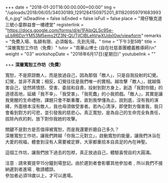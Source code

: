 +++
date = "2018-01-20T16:00:00.000+00:00"
img = "/uploads/2018/06/05/34030189_1291284150975201_8118209597916839936_n.jpg"
isDeadline = false
isEnded = false
isFull = false
place = "灣仔駱克道三號小童群益會一樓禮堂"
registerlink = "https://docs.google.com/forms/d/e/1FAIpQLSc95e-uLbR6DzrYM53M5ems2fZ3N-QUTjlCIBLehVwXUdxIGw/viewform"
remarks = "免費入場、名額有限、必須報名、先到先得。"
time = "下午3至5時"
title = "深層寬恕工作坊（免費）"
tutor = "周華山博士 (自在社慈善團體義務導師)\n"
weight = "03"
workshopDate = "2018年6月17日(星期日)"
youtubelink = ""

+++
**深層寬恕工作坊（免費）**

寬恕，不是原諒敵人，而是放過自己，因為那個「敵人」，只是自我投射的幻覺。幻覺，並非不真實；相反，幻覺往往是我們唯一的實相。越攻擊「敵人」，就越傷害自己，徒然將憤怒、受害、委屈和自責，投射到對方身上，創造「我對你錯」的道德高地，延續「我不幸」、「我受害」、「我死蠢」的小我把戲。「敵人」，其實是讓我覺醒的生命禮物，課題只會不斷重覆，直到我學懂為止。說到底，沒有我的演繹，外面根本沒有敵人，我也毋須做受害者。若內心清淨，即使對方傷害我，我只會看到對方的可悲，並引發我的慈悲心。真正寬恕，是為自己的生命完全負責任，拔除內疚的刺，放下對你我她的攻擊。

關鍵不是對方是否值得被寬恕，而是我還要折磨自己多久？  
深層寬恕工作坊，讓我們跨越「你我二元對立」，啟動寬恕的能量，讓我們沐浴在大愛的祝福，體會到沒有人需要被定罪，大家都重拾本自具足的內在神聖。

這個工作坊，讓我們放下過去的包袱，真正放過自己，體驗喜悅自的大圓滿。

注意﹕請來賓提早15分鐘到場登記。由於遲到者會影響其他參加者﹐所以我們不接納遲到者進場﹐敬請體諒。  
參加者必須18歲以上，才可以進場。